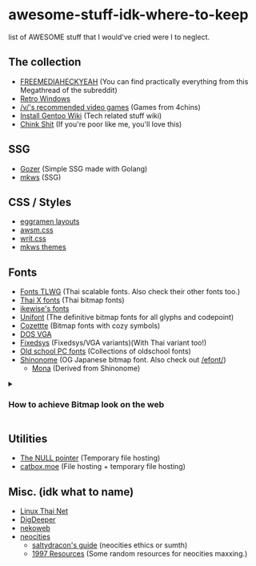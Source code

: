 # awesome-stuff-idk-where-to-keep
list of AWESOME stuff that I would've cried were I to neglect.

## The collection
  - [FREEMEDIAHECKYEAH](https://fmhy.net/) (You can find practically everything from this Megathread of the subreddit)
  - [Retro Windows](https://retrowindows.miraheze.org/wiki/Main_Page)
  - [/v/'s recommended video games](https://vsrecommendedgames.miraheze.org/wiki/Main_Page) (Games from 4chins)
  - [Install Gentoo Wiki](https://igwiki.lyci.de/wiki/Main_Page) (Tech related stuff wiki)
  - [Chink Shit](https://igwiki.lyci.de/wiki/Chink_Shit_General) (If you're poor like me, you'll love this)
  

## SSG
  - [Gozer](https://git.sr.ht/~dvko/gozer) (Simple SSG made with Golang)
  - [mkws](https://mkws.sh/) (SSG)

## CSS / Styles
  - [eggramen layouts](https://eggramen.neocities.org/code/css_testpages)
  - [awsm.css](https://igoradamenko.com/awsm.css/v2/)
  - [writ.css](https://writ.cmcenroe.me/)
  - [mkws themes](https://t.mkws.sh/)

## Fonts
  - [Fonts TLWG](https://linux.thai.net/projects/fonts-tlwg) (Thai scalable fonts. Also check their other fonts too.)
  - [Thai X fonts](https://linux.thai.net/projects/thaixfonts) (Thai bitmap fonts)
  - [ikewise's fonts](https://ikewise.neocities.org/fonts)
  - [Unifont](https://unifoundry.com/unifont/) (The definitive bitmap fonts for all glyphs and codepoint)
  - [Cozettte](https://github.com/the-moonwitch/Cozette) (Bitmap fonts with cozy symbols)
  - [DOS VGA](http://laemeur.sdf.org/fonts/)
  - [Fixedsys](https://github.com/zhangyoufu/Fixedsys/) (Fixedsys/VGA variants)(With Thai variant too!)
  - [Old school PC fonts](https://int10h.org/oldschool-pc-fonts/) (Collections of oldschool fonts)
  - [Shinonome](http://openlab.jp/efont/shinonome/) (OG Japanese bitmap font. Also check out [/efont/](http://openlab.jp/efont/))
      - [Mona](https://monafont.sourceforge.net/index-e.html) (Derived from Shinonome)

<details>
  <summary>
    <h3>
     How to achieve Bitmap look on the web
    </h3>
  </summary>
  <p>
  Without bitmap embedded fonts. It is practically futile to achieve the look on Windows with your own custom font even after following <a href="https://github.com/DavidBuchanan314/bitmap-font-css">this guide.</a><br />
  If you don't care about custom fonts, use the following fonts:
  <ul>
    <li>MS Gothic (monospaced)</li>
    <li>MS PGothic, MS UI Gothic (proportional)</li>
  </ul>
  Be cautious that the fonts will retain the pixel-perfect raster look <strong>only when viewed at certain sizes</strong> that the bitmap was embedded. <br />
  If the font size made at 8pt, it scales best at multiples of 8pt. <br />
  I tried changing the sizes through the CSS and found that MS Gothic fonts are viewed best 22px and under. No bigger and it'll be vectorized(?)
  </p>
</details>

## Utilities
  - [The NULL pointer](https://0x0.st) (Temporary file hosting)
  - [catbox.moe](https://catbox.moe/) (File hosting + temporary file hosting)

## Misc. (idk what to name)
  - [Linux Thai Net](https://linux.thai.net/)
  - [DigDeeper](https://digdeeper.club/)
  - [nekoweb](https://nekoweb.org/)
  - [neocities](https://neocities.org/)
      - [saltydracon's guide](https://saltydracon.neocities.org/writing/file/neocities_guide) (neocities ethics or sumth)
      - [1997 Resources](https://1997.neocities.org/resources) (Some random resources for neocities maxxing.)

